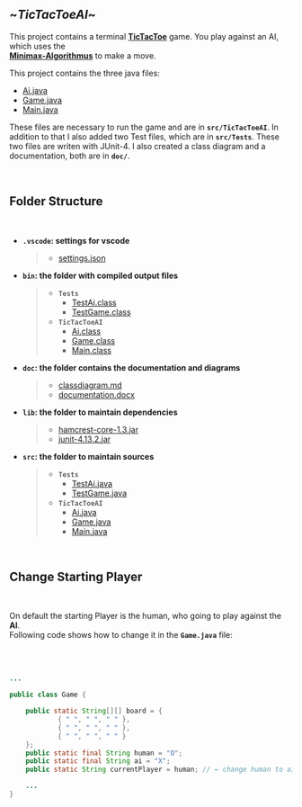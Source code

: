 ## **\~_TicTacToeAI_\~**

This project contains a terminal **[TicTacToe]** game. You play against an 
AI, which uses the <br/>
 **[Minimax-Algorithmus]** to make a move.

This project contains the three java files:
   - [Ai.java]
   - [Game.java]
   - [Main.java]

These files are necessary to run the game and are in **`src/TicTacToeAI`**.
In addition to that I also added two Test files, which are in **`src/Tests`**. These two files are writen with JUnit-4. I also created a class diagram and a documentation, both are in **`doc/`**.

<br/>

## **Folder Structure**
<br/>

- **`.vscode`: settings for vscode**
     > - [settings.json] 
- **`bin`: the folder with compiled output files**
     > - **`Tests`**
     >   - [TestAi.class]
     >   - [TestGame.class]  
     > - **`TicTacToeAI`**
     >   - [Ai.class]
     >   - [Game.class]
     >   - [Main.class]
- **`doc`: the folder contains the documentation and diagrams**
     > - [classdiagram.md]
     > - [documentation.docx]
- **`lib`: the folder to maintain dependencies**
     > - [hamcrest-core-1.3.jar]
     > - [junit-4.13.2.jar]
- **`src`: the folder to maintain sources**
     > - **`Tests`**
     >   - [TestAi.java]
     >   - [TestGame.java]
     > - **`TicTacToeAI`**
     >   - [Ai.java]
     >   - [Game.java]
     >   - [Main.java]

<br/>

## **Change Starting Player**
<br/>

On default the starting Player is the human, who going to play against the **AI**.
<br/>
Following code shows how to change it in the **`Game.java`** file:

<br/>
<br/>


```java
...

public class Game {

    public static String[][] board = {
            { " ", " ", " " },
            { " ", " ", " " },
            { " ", " ", " " }
    };
    public static final String human = "O";
    public static final String ai = "X";
    public static String currentPlayer = human; // ← change human to ai

    ...
}

```


[TicTacToe]:https://de.wikipedia.org/wiki/Tic-Tac-
[Minimax-Algorithmus]:https://de.wikipedia.org/wiki/Minimax-Algorithmus
[Ai.java]:https://github.com/Raboro/TicTacToe-AI/blob/master/src/TicTacToeAI/Ai.java
[Game.java]:https://github.com/Raboro/TicTacToe-AI/blob/master/src/TicTacToeAI/Game.java
[Main.java]:https://github.com/Raboro/TicTacToe-AI/blob/master/src/TicTacToeAI/Ai.java
[TestAi.java]:https://github.com/Raboro/TicTacToe-AI/blob/master/src/Tests/TestAi.java
[TestGame.java]:https://github.com/Raboro/TicTacToe-AI/blob/master/src/Tests/TestGame.java
[classdiagram.md]:https://github.com/Raboro/TicTacToe-AI/blob/master/doc/classdiagram.md
[documentation.docx]:https://github.com/Raboro/TicTacToe-AI/blob/master/doc/documentation.docx
[settings.json]:https://github.com/Raboro/TicTacToe-AI/blob/master/.vscode/settings.json
[TestAI.class]:https://github.com/Raboro/TicTacToe-AI/blob/master/bin/Tests/TestAi.class
[TestGame.class]:https://github.com/Raboro/TicTacToe-AI/blob/master/bin/Tests/TestGame.class
[Ai.class]:https://github.com/Raboro/TicTacToe-AI/blob/master/bin/TicTacToeAI/Ai.class
[Game.class]:https://github.com/Raboro/TicTacToe-AI/blob/master/bin/TicTacToeAI/Game.class
[Main.class]:https://github.com/Raboro/TicTacToe-AI/blob/master/bin/TicTacToeAI/Main.class
[hamcrest-core-1.3.jar]:https://github.com/Raboro/TicTacToe-AI/blob/master/lib/hamcrest-core-1.3.jar
[junit-4.13.2.jar]:https://github.com/Raboro/TicTacToe-AI/blob/master/lib/junit-4.13.2.jar